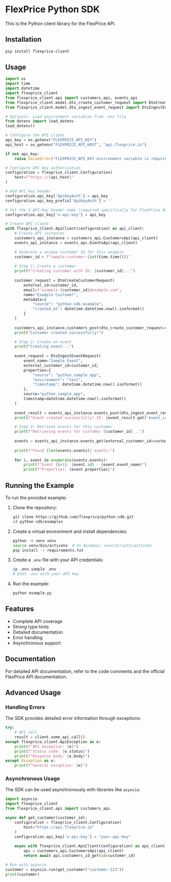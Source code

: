 # FlexPrice Python SDK

This is the Python client library for the FlexPrice API.

## Installation

```bash
pip install flexprice-client
```

## Usage

```python
import os
import time
import datetime
import flexprice_client
from flexprice_client.api import customers_api, events_api
from flexprice_client.model.dto_create_customer_request import DtoCreateCustomerRequest
from flexprice_client.model.dto_ingest_event_request import DtoIngestEventRequest

# Optional: Load environment variables from .env file
from dotenv import load_dotenv
load_dotenv()

# Configure the API client
api_key = os.getenv("FLEXPRICE_API_KEY")
api_host = os.getenv("FLEXPRICE_API_HOST", "api.flexprice.io")

if not api_key:
    raise ValueError("FLEXPRICE_API_KEY environment variable is required")

# Configure API key authorization
configuration = flexprice_client.Configuration(
    host=f"https://{api_host}"
)

# Add API key header
configuration.api_key['ApiKeyAuth'] = api_key
configuration.api_key_prefix['ApiKeyAuth'] = ''

# Set the X-API-Key header name (required specifically for FlexPrice API)
configuration.api_key['x-api-key'] = api_key

# Create API client
with flexprice_client.ApiClient(configuration) as api_client:
    # Create API instances
    customers_api_instance = customers_api.CustomersApi(api_client)
    events_api_instance = events_api.EventsApi(api_client)

    # Generate a unique customer ID for this example
    customer_id = f"sample-customer-{int(time.time())}"
    
    # Step 1: Create a customer
    print(f"Creating customer with ID: {customer_id}...")
    
    customer_request = DtoCreateCustomerRequest(
        external_id=customer_id,
        email=f"example-{customer_id}@example.com",
        name="Example Customer",
        metadata={
            "source": "python-sdk-example",
            "created_at": datetime.datetime.now().isoformat()
        }
    )
    
    customers_api_instance.customers_post(dto_create_customer_request=customer_request)
    print("Customer created successfully!")

    # Step 2: Create an event
    print("Creating event...")
    
    event_request = DtoIngestEventRequest(
        event_name="Sample Event",
        external_customer_id=customer_id,
        properties={
            "source": "python_sample_app",
            "environment": "test",
            "timestamp": datetime.datetime.now().isoformat()
        },
        source="python_sample_app",
        timestamp=datetime.datetime.now().isoformat()
    )
    
    event_result = events_api_instance.events_post(dto_ingest_event_request=event_request)
    print(f"Event created successfully! ID: {event_result.get('event_id')}")

    # Step 3: Retrieve events for this customer
    print(f"Retrieving events for customer {customer_id}...")
    
    events = events_api_instance.events_get(external_customer_id=customer_id)
    
    print(f"Found {len(events.events)} events:")
    
    for i, event in enumerate(events.events):
        print(f"Event {i+1}: {event.id} - {event.event_name}")
        print(f"Properties: {event.properties}")
```

## Running the Example

To run the provided example:

1. Clone the repository:
   ```bash
   git clone https://github.com/flexprice/python-sdk.git
   cd python-sdk/examples
   ```

2. Create a virtual environment and install dependencies:
   ```bash
   python -m venv venv
   source venv/bin/activate  # On Windows: venv\Scripts\activate
   pip install -r requirements.txt
   ```

3. Create a `.env` file with your API credentials:
   ```bash
   cp .env.sample .env
   # Edit .env with your API key
   ```

4. Run the example:
   ```bash
   python example.py
   ```

## Features

- Complete API coverage
- Strong type hints
- Detailed documentation
- Error handling
- Asynchronous support

## Documentation

For detailed API documentation, refer to the code comments and the official FlexPrice API documentation.

## Advanced Usage

### Handling Errors

The SDK provides detailed error information through exceptions:

```python
try:
    # API call
    result = client.some_api_call()
except flexprice_client.ApiException as e:
    print(f"API exception: {e}")
    print(f"Status code: {e.status}")
    print(f"Response body: {e.body}")
except Exception as e:
    print(f"General exception: {e}")
```

### Asynchronous Usage

The SDK can be used asynchronously with libraries like `asyncio`:

```python
import asyncio
import flexprice_client
from flexprice_client.api import customers_api

async def get_customer(customer_id):
    configuration = flexprice_client.Configuration(
        host="https://api.flexprice.io"
    )
    configuration.api_key['x-api-key'] = "your-api-key"
    
    async with flexprice_client.ApiClient(configuration) as api_client:
        api = customers_api.CustomersApi(api_client)
        return await api.customers_id_get(id=customer_id)

# Run with asyncio
customer = asyncio.run(get_customer("customer-123"))
print(customer)
``` 